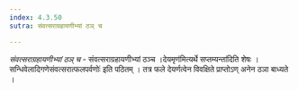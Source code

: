```yaml
---
index: 4.3.50
sutra: संवत्सराग्रहायणीभ्यां ठञ् च

---
```

_संवत्सराग्रहायणीभ्यां ठञ् च_ - संवत्सराग्रहायणीभ्यां ठञ्च ।देयमृण॑मित्यर्थे सप्तम्यन्ता॑दिति शेषः । सन्धिवेलादिगणेसंवत्सरात्फलपर्वणोः॑ इति पठितम् । तत्र फले देयर्णत्वेन विवक्षिते प्राप्तोऽण् अनेन ठञा बाध्यते ।